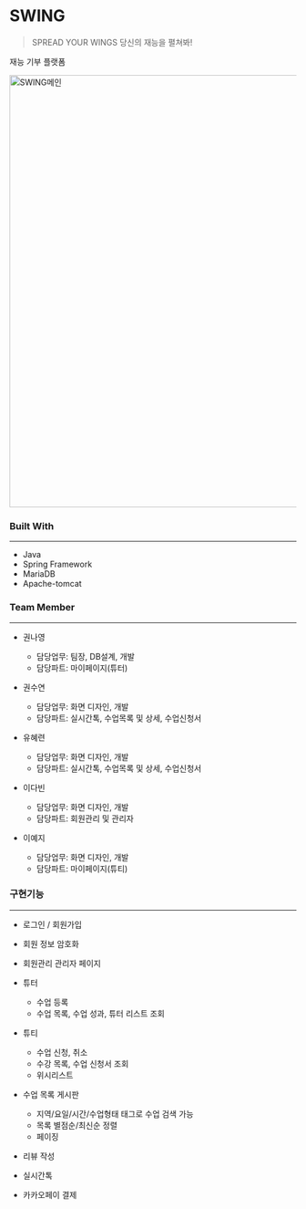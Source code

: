 # SWING

> SPREAD YOUR WINGS 당신의 재능을 펼쳐봐!

재능 기부 플랫폼

<img width="758" alt="SWING메인" src="https://user-images.githubusercontent.com/79051126/111083449-0654d480-8551-11eb-8d33-e95358e0d84f.PNG">

### Built With

------

* Java
* Spring Framework
* MariaDB
* Apache-tomcat

### Team Member

------

* 권나영
  * 담당업무: 팀장, DB설계, 개발
  * 담당파트: 마이페이지(튜터)

* 권수연
  * 담당업무: 화면 디자인, 개발
  * 담당파트: 실시간톡, 수업목록 및 상세, 수업신청서
* 유혜련
  * 담당업무: 화면 디자인, 개발
  * 담당파트: 실시간톡, 수업목록 및 상세, 수업신청서 

* 이다빈
  * 담당업무: 화면 디자인, 개발
  * 담당파트: 회원관리 및 관리자
* 이예지
  * 담당업무: 화면 디자인, 개발
  * 담당파트: 마이페이지(튜티) 

### 구현기능

------

* 로그인 / 회원가입

* 회원 정보 암호화

* 회원관리 관리자 페이지

* 튜터

  - 수업 등록
  - 수업 목록, 수업 성과, 튜터 리스트 조회

* 튜티

  - 수업 신청, 취소
  - 수강 목록, 수업 신청서 조회
  - 위시리스트

* 수업 목록 게시판

  * 지역/요일/시간/수업형태 태그로 수업 검색 가능
  * 목록 별점순/최신순 정렬
  * 페이징

* 리뷰 작성

* 실시간톡

* 카카오페이 결제

  

  
